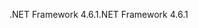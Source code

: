 <span data-ttu-id="c873b-101">.NET Framework 4.6.1</span><span class="sxs-lookup"><span data-stu-id="c873b-101">.NET Framework 4.6.1</span></span>